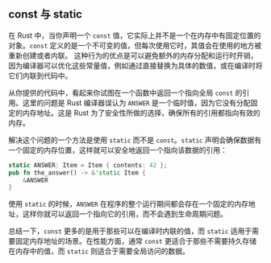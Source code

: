 
## const 与 static

在 Rust 中，当你声明一个 `const` 值，它实际上并不是一个在内存中有固定位置的对象。`const` 定义的是一个不可变的值，但每次使用它时，其值会在使用的地方被重新创建或者内联。
这种行为的优点是可以避免额外的内存分配和运行时开销，因为编译器可以优化这些常量值，例如通过直接替换为具体的数值，或在编译时将它们内联到代码中。

从你提供的代码中，看起来你试图在一个函数中返回一个指向全局 `const` 的引用。这里的问题是 Rust 编译器误认为 `ANSWER` 是一个临时值，因为它没有分配固定的内存地址。这是 Rust 为了安全性所做的选择，确保所有的引用都指向有效的内存。

解决这个问题的一个方法是使用 `static` 而不是 `const`。`static` 声明会确保数据有一个固定的内存位置，这样就可以安全地返回一个指向该数据的引用：

```rust
static ANSWER: Item = Item { contents: 42 };
pub fn the_answer() -> &'static Item {
    &ANSWER
}
```

使用 `static` 的时候，`ANSWER` 在程序的整个运行期间都会存在一个固定的内存地址，这样你就可以返回一个指向它的引用，而不会遇到生命周期问题。

总结一下，`const` 更多的是用于那些可以在编译时内联的值，而 `static` 适用于需要固定内存地址的场景。在性能方面，通常 `const` 更适合于那些不需要持久存储在内存中的值，而 `static` 则适合于需要全局访问的数据。
